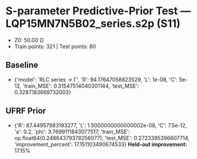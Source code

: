 # S-parameter Predictive-Prior Test — LQP15MN7N5B02_series.s2p (S11)
- Z0: 50.00 Ω
- Train points: 321  |  Test points: 80

## Baseline
- {'model': 'RLC series -> Γ', 'R': 94.17647058823529, 'L': 1e-08, 'C': 5e-12, 'train_MSE': 0.31547514040301144, 'test_MSE': 0.3287183669732003}

## UFRF Prior
- {'R': 87.44957983193277, 'L': 1.5000000000000002e-08, 'C': 7.5e-12, 'a': 0.2, 'phi': 3.7699111843077517, 'train_MSE': np.float64(0.24864379378256077), 'test_MSE': 0.2723395396607714, 'improvement_percent': 17.151103490674533}
**Held-out improvement:** 17.15%
